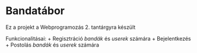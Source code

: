 # Bandatábor

 Ez a projekt a Webprogramozás 2. tantárgyra készült

Funkcionalitásai:
    + Regisztráció *bandák* és *userek* számára
    + Bejelentkezés
    + Postolás *bandák* és *userek* számára
    